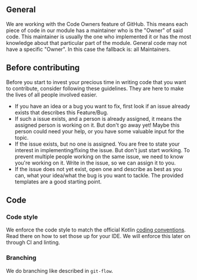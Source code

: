 ## General

We are working with the Code Owners feature of GitHub. This means each piece of code in our module has a maintainer who
is the "Owner" of said code.
This maintainer is usually the one who implemented it or has the most knowledge about that particular part of the module.
General code may not have a specific "Owner". In this case the fallback is: all Maintainers.

## Before contributing

Before you start to invest your precious time in writing code that you want to contribute, consider following these guidelines.
They are here to make the lives of all people involved easier.

- If you have an idea or a bug you want to fix, first look if an issue already exists that describes this Feature/Bug.
- If such a issue exists, and a person is already assigned, it means the assigned person is working on it. But don't go away yet! Maybe this person could need your help, or you have some valuable input for the topic.
- If the issue exists, but no one is assigned. You are free to state your interest in implementing/fixing the issue. But don't just start working. To prevent multiple people working on the same issue, we need to know you're working on it. Write in the issue, so we can assign it to you.
- If the issue does not yet exist, open one and describe as best as you can, what your idea/what the bug is you want to tackle. The provided templates are a good starting point.

## Code

### Code style

We enforce the code style to match the official Kotlin [coding conventions](https://kotlinlang.org/docs/reference/coding-conventions.html).
Read there on how to set those up for your IDE. We will enforce this later on through CI and linting.

### Branching

We do branching like described in `git-flow`.